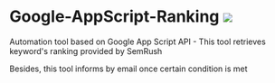 # Google-AppScript-Ranking <img src=https://github.com/AlberErre/Google-AppScript-Ranking/blob/master/GAS_SemRush.png>

Automation tool based on Google App Script API - This tool retrieves keyword's ranking provided by SemRush

Besides, this tool informs by email once certain condition is met
